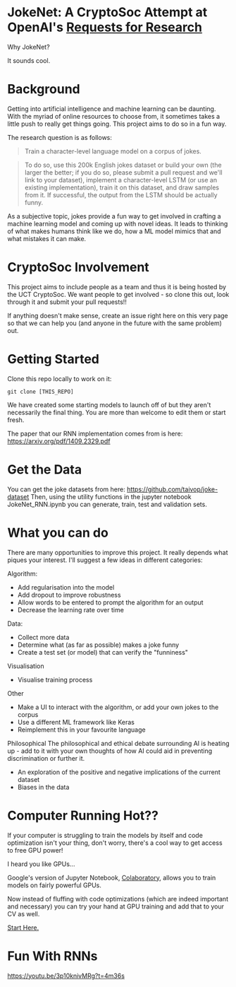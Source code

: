 # JokeNet: A CryptoSoc Attempt at OpenAI's [Requests for Research](https://openai.com/requests-for-research/#funnybot)

Why JokeNet?

It sounds cool.

# Background

Getting into artificial intelligence and machine learning can be daunting. With the myriad of online resources to choose from, it sometimes takes a little push to really get things going. This project aims to do so in a fun way.

The research question is as follows:

> Train a character-level language model on a corpus of jokes.

> To do so, use this 200k English jokes dataset or build your own (the larger the better; if you do so, please submit a pull request and we'll link to your dataset), implement a character-level LSTM (or use an existing implementation), train it on this dataset, and draw samples from it. If successful, the output from the LSTM should be actually funny.

As a subjective topic, jokes provide a fun way to get involved in crafting a machine learning model and coming up with novel ideas. It leads to thinking of what makes humans think like we do, how a ML model mimics that and what mistakes it can make.

# CryptoSoc Involvement

This project aims to include people as a team and thus it is being hosted by the UCT CryptoSoc. We want people to get involved - so clone this out, look through it and submit your pull requests!!

If anything doesn't make sense, create an issue right here on this very page so that we can help you (and anyone in the future with the same problem) out.

# Getting Started

Clone this repo locally to work on it:

```
git clone [THIS_REPO]
```

We have created some starting models to launch off of but they aren't necessarily the final thing. You are more than welcome to edit them or start fresh.

The paper that our RNN implementation comes from is here:
https://arxiv.org/pdf/1409.2329.pdf

# Get the Data

You can get the joke datasets from here: https://github.com/taivop/joke-dataset
Then, using the utility functions in the jupyter notebook JokeNet_RNN.ipynb you can generate, train, test and validation sets.


# What you can do

There are many opportunities to improve this project. It really depends what piques your interest. I'll suggest a few ideas in different categories:

Algorithm:
* Add regularisation into the model
* Add dropout to improve robustness
* Allow words to be entered to prompt the algorithm for an output
* Decrease the learning rate over time

Data:
* Collect more data
* Determine what (as far as possible) makes a joke funny
* Create a test set (or model) that can verify the "funniness"

Visualisation
* Visualise training process

Other
* Make a UI to interact with the algorithm, or add your own jokes to the corpus
* Use a different ML framework like Keras
* Reimplement this in your favourite language

Philosophical
The philosophical and ethical debate surrounding AI is heating up - add to it with your own thoughts of how AI could aid in preventing discrimination or further it.
* An exploration of the positive and negative implications of the current dataset
* Biases in the data



# Computer Running Hot??

If your computer is struggling to train the models by itself and code optimization isn't your thing, don't worry, there's a cool way to get access to free GPU power!

I heard you like GPUs...

Google's version of Jupyter Notebook, [Colaboratory](https://colab.research.google.com), allows you to train models on fairly powerful GPUs.

Now instead of fluffing with code optimizations (which are indeed important and necessary) you can try your hand at GPU training and add that to your CV as well.

[Start Here.](https://colab.research.google.com)



# Fun With RNNs

https://youtu.be/3p10knivMRg?t=4m36s
